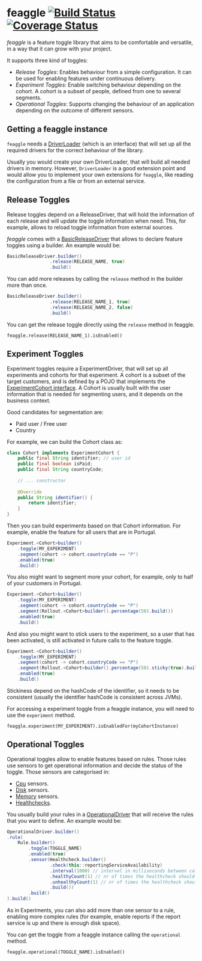 feaggle
[![Build Status](https://travis-ci.org/kmruiz/feaggle.svg?branch=master)](https://travis-ci.org/kmruiz/feaggle)
[![Coverage Status](https://coveralls.io/repos/github/kmruiz/feaggle/badge.svg?branch=master)](https://coveralls.io/github/kmruiz/feaggle?branch=master)
=============================================

*feaggle* is a feature toggle library that aims to be comfortable and versatile, in a way that
it can grow with your project.

It supports three kind of toggles:

* *Release Toggles*: Enables behaviour from a simple configuration. It can be used for enabling features under
continuous delivery.
* *Experiment Toggles*: Enable switching behaviour depending on the cohort. A cohort is a subset of people, 
defined from one to several segments.
* *Operational Toggles*: Supports changing the behaviour of an application depending on the outcome of
different sensors.

## Getting a feaggle instance

`feaggle` needs a [DriverLoader](src/main/java/io/feaggle/DriverLoader.java) (which is an interface) that will set up all the required drivers for the correct
behaviour of the library.

Usually you would create your own DriverLoader, that will build all needed drivers in memory. However, `DriverLoader` is
a good extension point and would allow you to implement your own extensions for `feaggle`, like reading the configuration
from a file or from an external service.

## Release Toggles

Release toggles depend on a ReleaseDriver, that will hold the information of each release and will update
the toggle information when need. This, for example, allows to reload toggle information from external sources.

*feaggle* comes with a [BasicReleaseDriver](src/main/java/io/feaggle/toggle/release/BasicReleaseDriver.java) that allows to 
declare feature toggles using a builder. An example would be:

```java
BasicReleaseDriver.builder()
                .release(RELEASE_NAME, true)
                .build()
```

You can add more releases by calling the `release` method in the builder more than once.

```java
BasicReleaseDriver.builder()
                .release(RELEASE_NAME_1, true)
                .release(RELEASE_NAME_2, false)
                .build()
```

You can get the release toggle directly using the `release` method in feaggle.

`feaggle.release(RELEASE_NAME_1).isEnabled()`

## Experiment Toggles

Experiment toggles require a ExperimentDriver, that will set up all experiments and cohorts for that experiment.
A cohort is a subset of the target customers, and is defined by a POJO that implements the
[ExperimentCohort interface](src/main/java/io/feaggle/toggle/experiment/ExperimentCohort.java). A Cohort is usually built with
the user information that is needed for segmenting users, and it depends on the business context.

Good candidates for segmentation are:

* Paid user / Free user
* Country

For example, we can build the Cohort class as:

```java
class Cohort implements ExperimentCohort {
    public final String identifier; // user id
    public final boolean isPaid;
    public final String countryCode;
    
    // ... constructor
    
    @Override
    public String identifier() {
        return identifier;
    }
}
```

Then you can build experiments based on that Cohort information. For example, enable the feature for all
users that are in Portugal.

```java
Experiment.<Cohort>builder()
    .toggle(MY_EXPERIMENT)
    .segment(cohort -> cohort.countryCode == "P")
    .enabled(true)
    .build()
```

You also might want to segment more your cohort, for example, only to half of your customers in Portugal.

```java
Experiment.<Cohort>builder()
    .toggle(MY_EXPERIMENT)
    .segment(cohort -> cohort.countryCode == "P")
    .segment(Rollout.<Cohort>builder().percentage(50).build())
    .enabled(true)
    .build()
```

And also you might want to stick users to the experiment, so a user that has been activated, is still activated in
future calls to the feature toggle.

```java
Experiment.<Cohort>builder()
    .toggle(MY_EXPERIMENT)
    .segment(cohort -> cohort.countryCode == "P")
    .segment(Rollout.<Cohort>builder().percentage(50).sticky(true).build())
    .enabled(true)
    .build()
```

Stickiness depend on the hashCode of the identifier, so it needs to be consistent (usually the
identifier hashCode is consistent across JVMs).

For accessing a experiment toggle from a feaggle instance, you will need to use the `experiment` method.

`feaggle.experiment(MY_EXPERIMENT).isEnabledFor(myCohortInstance)`

## Operational Toggles

Operational toggles allow to enable features based on rules. Those rules use sensors to get operational
information and decide the status of the toggle. Those sensors are categorised in:

* [Cpu](src/main/java/io/feaggle/toggle/operational/sensor/Cpu.java) sensors.
* [Disk](src/main/java/io/feaggle/toggle/operational/sensor/Disk.java) sensors.
* [Memory](src/main/java/io/feaggle/toggle/operational/sensor/Memory.java) sensors.
* [Healthchecks](src/main/java/io/feaggle/toggle/operational/sensor/Healthcheck.java).

You usually build your rules in a [OperationalDriver](src/main/java/io/feaggle/toggle/operational/OperationalDriver.java)
that will receive the rules that you want to define. An example would be:

```java
OperationalDriver.builder()
.rule(
    Rule.builder()
        .toggle(TOGGLE_NAME)
        .enabled(true)
        .sensor(Healthcheck.builder()
                .check(this::reportingServiceAvailability)
                .interval(1000) // interval in milliseconds between calls
                .healthyCount(1) // nr of times the healthcheck should be working for being considered healthy
                .unhealthyCount(1) // nr of times the healthcheck should fail for being considered unhealthy
                .build())
        .build()
).build()
```

As in Experiments, you can also add more than one sensor to a rule, enabling more complex rules (for example, enable
reports if the report service is up and there is enough disk space).

You can get the toggle from a feaggle instance calling the `operational` method.

`feaggle.operational(TOGGLE_NAME).isEnabled()`
